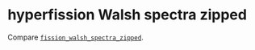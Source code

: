 # hyperfission Walsh spectra zipped

Compare [`fission_walsh_spectra_zipped`](../../../properties/_fissions/fission_walsh_spectra_zipped).
